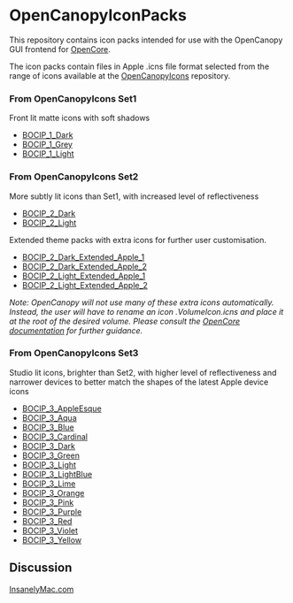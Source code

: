 # OpenCanopyIconPacks
This repository contains icon packs intended for use with the OpenCanopy GUI frontend for [OpenCore](https://github.com/acidanthera/OpenCorePkg).

The icon packs contain files in Apple .icns file format selected from the range of icons available at the [OpenCanopyIcons](https://github.com/blackosx/OpenCanopyIcons) repository.


### From OpenCanopyIcons Set1
Front lit matte icons with soft shadows
* [BOCIP_1_Dark](https://github.com/blackosx/OpenCanopyIconPacks/tree/master/BOCIP_1_Dark)
* [BOCIP_1_Grey](https://github.com/blackosx/OpenCanopyIconPacks/tree/master/BOCIP_1_Grey)
* [BOCIP_1_Light](https://github.com/blackosx/OpenCanopyIconPacks/tree/master/BOCIP_1_Light)

### From OpenCanopyIcons Set2
More subtly lit icons than Set1, with increased level of reflectiveness
* [BOCIP_2_Dark](https://github.com/blackosx/OpenCanopyIconPacks/tree/master/BOCIP_2_Dark)
* [BOCIP_2_Light](https://github.com/blackosx/OpenCanopyIconPacks/tree/master/BOCIP_2_Light)

Extended theme packs with extra icons for further user customisation.<br>
* [BOCIP_2_Dark_Extended_Apple_1](https://github.com/blackosx/OpenCanopyIconPacks/tree/master/BOCIP_2_Dark_Extended_Apple_1)
* [BOCIP_2_Dark_Extended_Apple_2](https://github.com/blackosx/OpenCanopyIconPacks/tree/master/BOCIP_2_Dark_Extended_Apple_2)
* [BOCIP_2_Light_Extended_Apple_1](https://github.com/blackosx/OpenCanopyIconPacks/tree/master/BOCIP_2_Light_Extended_Apple_1)
* [BOCIP_2_Light_Extended_Apple_2](https://github.com/blackosx/OpenCanopyIconPacks/tree/master/BOCIP_2_Light_Extended_Apple_2)

_Note: OpenCanopy will not use many of these extra icons automatically. Instead, the user will have to rename an icon .VolumeIcon.icns and place it at the root of the desired volume. Please consult the [OpenCore documentation](https://github.com/acidanthera/OpenCorePkg/blob/master/Docs/Configuration.pdf) for further guidance._

### From OpenCanopyIcons Set3
Studio lit icons, brighter than Set2, with higher level of reflectiveness and narrower devices to better match the shapes of the latest Apple device icons
* [BOCIP_3_AppleEsque](https://github.com/blackosx/OpenCanopyIconPacks/tree/master/BOCIP_3_AppleEsque)
* [BOCIP_3_Aqua](https://github.com/blackosx/OpenCanopyIconPacks/tree/master/BOCIP_3_Aqua)
* [BOCIP_3_Blue](https://github.com/blackosx/OpenCanopyIconPacks/tree/master/BOCIP_3_Blue)
* [BOCIP_3_Cardinal](https://github.com/blackosx/OpenCanopyIconPacks/tree/master/BOCIP_3_Cardinal)
* [BOCIP_3_Dark](https://github.com/blackosx/OpenCanopyIconPacks/tree/master/BOCIP_3_Dark)
* [BOCIP_3_Green](https://github.com/blackosx/OpenCanopyIconPacks/tree/master/BOCIP_3_Green)
* [BOCIP_3_Light](https://github.com/blackosx/OpenCanopyIconPacks/tree/master/BOCIP_3_Light)
* [BOCIP_3_LightBlue](https://github.com/blackosx/OpenCanopyIconPacks/tree/master/BOCIP_3_LightBlue)
* [BOCIP_3_Lime](https://github.com/blackosx/OpenCanopyIconPacks/tree/master/BOCIP_3_Lime)
* [BOCIP_3_Orange](https://github.com/blackosx/OpenCanopyIconPacks/tree/master/BOCIP_3_Orange)
* [BOCIP_3_Pink](https://github.com/blackosx/OpenCanopyIconPacks/tree/master/BOCIP_3_Pink)
* [BOCIP_3_Purple](https://github.com/blackosx/OpenCanopyIconPacks/tree/master/BOCIP_3_Purple)
* [BOCIP_3_Red](https://github.com/blackosx/OpenCanopyIconPacks/tree/master/BOCIP_3_Red)
* [BOCIP_3_Violet](https://github.com/blackosx/OpenCanopyIconPacks/tree/master/BOCIP_3_Violet)
* [BOCIP_3_Yellow](https://github.com/blackosx/OpenCanopyIconPacks/tree/master/BOCIP_3_Yellow)


## Discussion
[InsanelyMac.com](https://www.insanelymac.com/forum/topic/344251-opencanopy-icons/)

